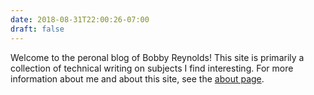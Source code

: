 ```yaml
---
date: 2018-08-31T22:00:26-07:00
draft: false
---
```


Welcome to the peronal blog of Bobby Reynolds! This site is primarily a
collection of technical writing on subjects I find interesting. For more
information about me and about this site, see the [about page].

[about page]: ./about
